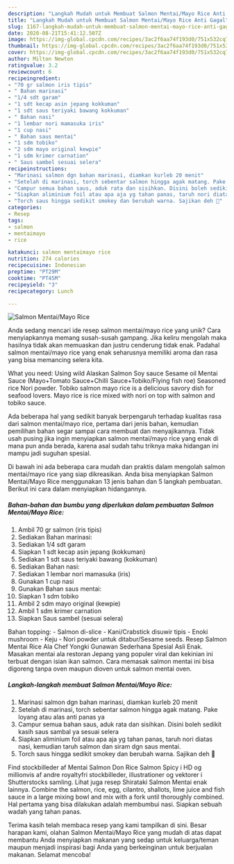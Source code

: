 ```yaml
---
description: "Langkah Mudah untuk Membuat Salmon Mentai/Mayo Rice Anti Gagal"
title: "Langkah Mudah untuk Membuat Salmon Mentai/Mayo Rice Anti Gagal"
slug: 1167-langkah-mudah-untuk-membuat-salmon-mentai-mayo-rice-anti-gagal
date: 2020-08-21T15:41:12.507Z
image: https://img-global.cpcdn.com/recipes/3ac2f6aa74f193d0/751x532cq70/salmon-mentaimayo-rice-foto-resep-utama.jpg
thumbnail: https://img-global.cpcdn.com/recipes/3ac2f6aa74f193d0/751x532cq70/salmon-mentaimayo-rice-foto-resep-utama.jpg
cover: https://img-global.cpcdn.com/recipes/3ac2f6aa74f193d0/751x532cq70/salmon-mentaimayo-rice-foto-resep-utama.jpg
author: Milton Newton
ratingvalue: 3.2
reviewcount: 6
recipeingredient:
- "70 gr salmon iris tipis"
- " Bahan marinasi"
- "1/4 sdt garam"
- "1 sdt kecap asin jepang kokkuman"
- "1 sdt saus teriyaki bawang kokkuman"
- " Bahan nasi"
- "1 lembar nori mamasuka iris"
- "1 cup nasi"
- " Bahan saus mentai"
- "1 sdm tobiko"
- "2 sdm mayo original kewpie"
- "1 sdm krimer carnation"
- " Saus sambel sesuai selera"
recipeinstructions:
- "Marinasi salmon dgn bahan marinasi, diamkan kurleb 20 menit"
- "Setelah di marinasi, torch sebentar salmon hingga agak matang. Pake loyang atau alas anti panas ya"
- "Campur semua bahan saus, aduk rata dan sisihkan. Disini boleh sedikit kasih saus sambal ya sesuai selera"
- "Siapkan aliminium foil atau apa aja yg tahan panas, taruh nori diatas nasi, kemudian taruh salmon dan siram dgn saus mentai."
- "Torch saus hingga sedikit smokey dan berubah warna. Sajikan deh 🤩"
categories:
- Resep
tags:
- salmon
- mentaimayo
- rice

katakunci: salmon mentaimayo rice 
nutrition: 274 calories
recipecuisine: Indonesian
preptime: "PT29M"
cooktime: "PT45M"
recipeyield: "3"
recipecategory: Lunch

---
```



![Salmon Mentai/Mayo Rice](https://img-global.cpcdn.com/recipes/3ac2f6aa74f193d0/751x532cq70/salmon-mentaimayo-rice-foto-resep-utama.jpg)

Anda sedang mencari ide resep salmon mentai/mayo rice yang unik? Cara menyiapkannya memang susah-susah gampang. Jika keliru mengolah maka hasilnya tidak akan memuaskan dan justru cenderung tidak enak. Padahal salmon mentai/mayo rice yang enak seharusnya memiliki aroma dan rasa yang bisa memancing selera kita.

What you need: Using wild Alaskan Salmon Soy sauce Sesame oil Mentai Sauce (Mayo+Tomato Sauce+Chilli Sauce+Tobiko/Flying fish roe) Seasoned rice Nori powder. Tobiko salmon mayo rice is a delicious savory dish for seafood lovers. Mayo rice is rice mixed with nori on top with salmon and tobiko sauce.

Ada beberapa hal yang sedikit banyak berpengaruh terhadap kualitas rasa dari salmon mentai/mayo rice, pertama dari jenis bahan, kemudian pemilihan bahan segar sampai cara membuat dan menyajikannya. Tidak usah pusing jika ingin menyiapkan salmon mentai/mayo rice yang enak di mana pun anda berada, karena asal sudah tahu triknya maka hidangan ini mampu jadi suguhan spesial.


Di bawah ini ada beberapa cara mudah dan praktis dalam mengolah salmon mentai/mayo rice yang siap dikreasikan. Anda bisa menyiapkan Salmon Mentai/Mayo Rice menggunakan 13 jenis bahan dan 5 langkah pembuatan. Berikut ini cara dalam menyiapkan hidangannya.

<!--inarticleads1-->

##### Bahan-bahan dan bumbu yang diperlukan dalam pembuatan Salmon Mentai/Mayo Rice:

1. Ambil 70 gr salmon (iris tipis)
1. Sediakan  Bahan marinasi:
1. Sediakan 1/4 sdt garam
1. Siapkan 1 sdt kecap asin jepang (kokkuman)
1. Sediakan 1 sdt saus teriyaki bawang (kokkuman)
1. Sediakan  Bahan nasi:
1. Sediakan 1 lembar nori mamasuka (iris)
1. Gunakan 1 cup nasi
1. Gunakan  Bahan saus mentai:
1. Siapkan 1 sdm tobiko
1. Ambil 2 sdm mayo original (kewpie)
1. Ambil 1 sdm krimer carnation
1. Siapkan  Saus sambel (sesuai selera)


Bahan topping: - Salmon di-slice - Kani/Crabstick disuwir tipis - Enoki mushroom - Keju - Nori powder untuk ditabur/Sesame seeds. Resep Salmon Mentai Rice Ala Chef Yongki Gunawan Sederhana Spesial Asli Enak. Masakan mentai ala restoran Jepang yang populer viral dan kekinian ini terbuat dengan isian ikan salmon. Cara memasak salmon mentai ini bisa digoreng tanpa oven maupun dioven untuk salmon mentai oven. 

<!--inarticleads2-->

##### Langkah-langkah membuat Salmon Mentai/Mayo Rice:

1. Marinasi salmon dgn bahan marinasi, diamkan kurleb 20 menit
1. Setelah di marinasi, torch sebentar salmon hingga agak matang. Pake loyang atau alas anti panas ya
1. Campur semua bahan saus, aduk rata dan sisihkan. Disini boleh sedikit kasih saus sambal ya sesuai selera
1. Siapkan aliminium foil atau apa aja yg tahan panas, taruh nori diatas nasi, kemudian taruh salmon dan siram dgn saus mentai.
1. Torch saus hingga sedikit smokey dan berubah warna. Sajikan deh 🤩


Find stockbilleder af Mentai Salmon Don Rice Salmon Spicy i HD og millionvis af andre royaltyfri stockbilleder, illustrationer og vektorer i Shutterstocks samling. Lihat juga resep Shirataki Salmon Mentai enak lainnya. Combine the salmon, rice, egg, cilantro, shallots, lime juice and fish sauce in a large mixing bowl and mix with a fork until thoroughly combined. Hal pertama yang bisa dilakukan adalah membumbui nasi. Siapkan sebuah wadah yang tahan panas. 

Terima kasih telah membaca resep yang kami tampilkan di sini. Besar harapan kami, olahan Salmon Mentai/Mayo Rice yang mudah di atas dapat membantu Anda menyiapkan makanan yang sedap untuk keluarga/teman maupun menjadi inspirasi bagi Anda yang berkeinginan untuk berjualan makanan. Selamat mencoba!
